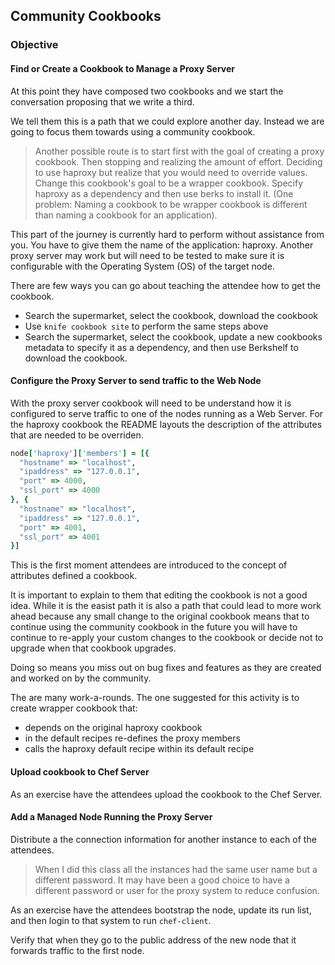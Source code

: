 ## Community Cookbooks

### Objective

#### Find or Create a Cookbook to Manage a Proxy Server

At this point they have composed two cookbooks and we start the conversation proposing that we write a third.

We tell them this is a path that we could explore another day. Instead we are going to focus them towards using a community cookbook.

> Another possible route is to start first with the goal of creating a proxy cookbook. Then stopping and realizing the amount of effort. Deciding to use haproxy but realize that you would need to override values. Change this cookbook's goal to be a wrapper cookbook. Specify haproxy as a dependency and then use berks to install it. (One problem: Naming a cookbook to be wrapper cookbook is different than naming a cookbook for an application).

This part of the journey is currently hard to perform without assistance from you. You have to give them the name of the application: haproxy. Another proxy server may work but will need to be tested to make sure it is configurable with the Operating System (OS) of the target node.

There are few ways you can go about teaching the attendee how to get the cookbook.

* Search the supermarket, select the cookbook, download the cookbook
* Use `knife cookbook site` to perform the same steps above
* Search the supermarket, select the cookbook, update a new cookbooks metadata to specify it as a dependency, and then use Berkshelf to download the cookbook.

#### Configure the Proxy Server to send traffic to the Web Node

With the proxy server cookbook will need to be understand how it is configured to serve traffic to one of the nodes running as a Web Server. For the haproxy cookbook the README layouts the description of the attributes that are needed to be overriden.

```ruby
node['haproxy']['members'] = [{
  "hostname" => "localhost",
  "ipaddress" => "127.0.0.1",
  "port" => 4000,
  "ssl_port" => 4000
}, {
  "hostname" => "localhost",
  "ipaddress" => "127.0.0.1",
  "port" => 4001,
  "ssl_port" => 4001
}]
```

This is the first moment attendees are introduced to the concept of attributes defined a cookbook.

It is important to explain to them that editing the cookbook is not a good idea. While it is the easist path it is also a path that could lead to more work ahead because any small change to the original cookbook means that to continue using the community cookbook in the future you will have to continue to re-apply your custom changes to the cookbook or decide not to upgrade when that cookbook upgrades.

Doing so means you miss out on bug fixes and features as they are created and worked on by the community.

The are many work-a-rounds. The one suggested for this activity is to create wrapper cookbook that:

* depends on the original haproxy cookbook
* in the default recipes re-defines the proxy members
* calls the haproxy default recipe within its default recipe

#### Upload cookbook to Chef Server

As an exercise have the attendees upload the cookbook to the Chef Server.

#### Add a Managed Node Running the Proxy Server

Distribute a the connection information for another instance to each of the attendees.

> When I did this class all the instances had the same user name but a different password. It may have been a good choice to have a different password or user for the proxy system to reduce confusion.

As an exercise have the attendees bootstrap the node, update its run list, and then login to that system to run `chef-client`.

Verify that when they go to the public address of the new node that it forwards traffic to the first node.
